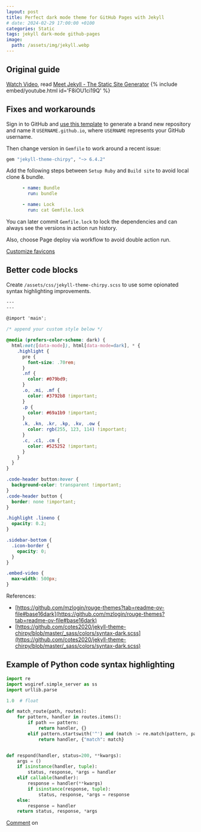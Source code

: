 ```yaml
---
layout: post
title: Perfect dark mode theme for GitHub Pages with Jekyll 
# date: 2024-02-29 17:00:00 +0100
categories: Static
tags: jekyll dark-mode github-pages
image:
  path: /assets/img/jekyll.webp
---
```


## Original guide

[Watch Video](https://www.youtube.com/watch?v=F8iOU1ci19Q), read [Meet Jekyll - The Static Site Generator](https://technotim.live/posts/jekyll-docs-site/)
{% include embed/youtube.html id='F8iOU1ci19Q' %}

## Fixes and workarounds

Sign in to GitHub and [use this template][use-template] to generate a brand new repository and name it
`USERNAME.github.io`, where `USERNAME` represents your GitHub username.

Then change version in `Gemfile` to work around a recent issue:

```ruby
gem "jekyll-theme-chirpy", "~> 6.4.2"
```

Add the following steps between `Setup Ruby` and `Build site` to avoid local clone & bundle.

```yml
      - name: Bundle
        run: bundle

      - name: Lock
        run: cat Gemfile.lock
```

You can later commit `Gemfile.lock` to lock the dependencies and can always see the versions in action run history.

Also, choose Page deploy via workflow to avoid double action run.

[Customize favicons](https://chirpy.cotes.page/posts/customize-the-favicon/)


## Better code blocks

Create `/assets/css/jekyll-theme-chirpy.scss` to use some opionated syntax highlighting improvements.

```scss
---
---

@import 'main';

/* append your custom style below */

@media (prefers-color-scheme: dark) {
  html:not([data-mode]), html[data-mode=dark], * {
    .highlight {
      pre {
        font-size: .70rem;
      }
      .nf {
        color: #079bd9;
      }
      .o, .mi, .mf {
        color: #3792b8 !important;
      }
      .p {
        color: #69a1b9 !important;
      }
      .k, .kn, .kr, .kp, .kv, .ow {
        color: rgb(255, 123, 114) !important;
      }
      .c, .c1, .cm {
        color: #525252 !important;
      }
    }
  }
}

.code-header button:hover {
  background-color: transparent !important;
}
.code-header button {
  border: none !important;
}

.highlight .lineno {
  opacity: 0.2;
}

.sidebar-bottom {
  .icon-border {
    opacity: 0;
  }
}

.embed-video {
  max-width: 500px;
}
```

References:
 - [https://github.com/mzlogin/rouge-themes?tab=readme-ov-file#base16dark](https://github.com/mzlogin/rouge-themes?tab=readme-ov-file#base16dark)
 - [https://github.com/cotes2020/jekyll-theme-chirpy/blob/master/_sass/colors/syntax-dark.scss](https://github.com/cotes2020/jekyll-theme-chirpy/blob/master/_sass/colors/syntax-dark.scss)


## Example of Python code syntax highlighting

```py
import re
import wsgiref.simple_server as ss
import urllib.parse

1.0  # float

def match_route(path, routes):
    for pattern, handler in routes.items():
        if path == pattern:
            return handler, {}
        elif pattern.startswith('^') and (match := re.match(pattern, path)):
            return handler, {"match": match}


def respond(handler, status=200, **kwargs):
    args = ()
    if isinstance(handler, tuple):
        status, response, *args = handler
    elif callable(handler):
        response = handler(**kwargs)
        if isinstance(response, tuple):
            status, response, *args = response
    else:
        response = handler
    return status, response, *args
```

[Comment](https://twitter.com/afokau/status/1763875089492169152) on <i class="fa-brands fa-x-twitter"></i>

[use-template]: https://github.com/cotes2020/chirpy-starter/generate
